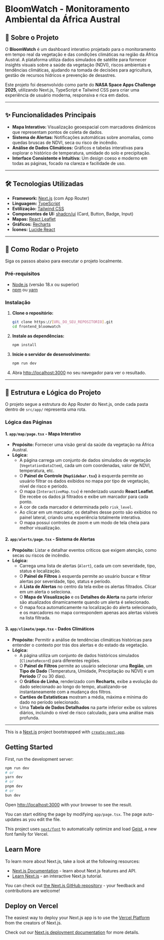 # BloomWatch - Monitoramento Ambiental da África Austral



## 🎯 Sobre o Projeto

O **BloomWatch** é um dashboard interativo projetado para o monitoramento em tempo real da vegetação e das condições climáticas na região da África Austral. A plataforma utiliza dados simulados de satélite para fornecer insights visuais sobre a saúde da vegetação (NDVI), riscos ambientais e tendências climáticas, ajudando na tomada de decisões para agricultura, gestão de recursos hídricos e prevenção de desastres.

Este projeto foi desenvolvido como parte do **NASA Space Apps Challenge 2025**, utilizando Next.js, TypeScript e Tailwind CSS para criar uma experiência de usuário moderna, responsiva e rica em dados.

---

## ✨ Funcionalidades Principais

*   **Mapa Interativo:** Visualização geoespacial com marcadores dinâmicos que representam pontos de coleta de dados.
*   **Sistema de Alertas:** Notificações automáticas sobre anomalias, como quedas bruscas de NDVI, seca ou risco de incêndio.
*   **Análise de Dados Climáticos:** Gráficos e tabelas interativas para explorar o histórico de temperatura, umidade do solo e precipitação.
*   **Interface Consistente e Intuitiva:** Um design coeso e moderno em todas as páginas, focado na clareza e facilidade de uso.

---

## 🛠️ Tecnologias Utilizadas

*   **Framework:** [Next.js](https://nextjs.org/) (com App Router)
*   **Linguagem:** [TypeScript](https://www.typescriptlang.org/)
*   **Estilização:** [Tailwind CSS](https://tailwindcss.com/)
*   **Componentes de UI:** [shadcn/ui](https://ui.shadcn.com/) (Card, Button, Badge, Input)
*   **Mapas:** [React Leaflet](https://react-leaflet.js.org/)
*   **Gráficos:** [Recharts](https://recharts.org/)
*   **Ícones:** [Lucide React](https://lucide.dev/)

---

## 🚀 Como Rodar o Projeto

Siga os passos abaixo para executar o projeto localmente.

### Pré-requisitos

*   [Node.js](https://nodejs.org/) (versão 18.x ou superior)
*   [npm](https://www.npmjs.com/) ou [yarn](https://yarnpkg.com/)

### Instalação

1.  **Clone o repositório:**
    ```bash
    git clone https://[URL_DO_SEU_REPOSITORIO].git
    cd frontend_bloomwatch
    ```

2.  **Instale as dependências:**
    ```bash
    npm install
    ```

3.  **Inicie o servidor de desenvolvimento:**
    ```bash
    npm run dev
    ```

4.  Abra [http://localhost:3000](http://localhost:3000) no seu navegador para ver o resultado.

---

## 📂 Estrutura e Lógica do Projeto

O projeto segue a estrutura do App Router do Next.js, onde cada pasta dentro de `src/app/` representa uma rota.


### Lógica das Páginas

#### 1. `app/map/page.tsx` - Mapa Interativo

*   **Propósito:** Fornecer uma visão geral da saúde da vegetação na África Austral.
*   **Lógica:**
    *   A página carrega um conjunto de dados simulados de vegetação (`VegetationDataItem`), cada um com coordenadas, valor de NDVI, temperatura, etc.
    *   O **Painel de Controle (`MapSidebar.tsx`)** à esquerda permite ao usuário filtrar os dados exibidos no mapa por tipo de vegetação, nível de risco e período.
    *   O mapa (`InteractiveMap.tsx`) é renderizado usando **React Leaflet**. Ele recebe os dados já filtrados e exibe um marcador para cada ponto.
    *   A cor de cada marcador é determinada pelo `risk_level`.
    *   Ao clicar em um marcador, os detalhes desse ponto são exibidos no painel lateral, criando uma experiência totalmente interativa.
    *   O mapa possui controles de zoom e um modo de tela cheia para melhor visualização.

#### 2. `app/alerts/page.tsx` - Sistema de Alertas

*   **Propósito:** Listar e detalhar eventos críticos que exigem atenção, como secas ou riscos de incêndio.
*   **Lógica:**
    *   Carrega uma lista de alertas (`Alert`), cada um com severidade, tipo, status e localização.
    *   O **Painel de Filtros** à esquerda permite ao usuário buscar e filtrar alertas por severidade, tipo, status e período.
    *   A **Lista de Alertas** no centro da tela exibe os alertas filtrados. Clicar em um alerta o seleciona.
    *   O **Mapa de Visualização** e os **Detalhes do Alerta** na parte inferior são atualizados dinamicamente quando um alerta é selecionado.
    *   O mapa foca automaticamente na localização do alerta selecionado, e os marcadores no mapa correspondem apenas aos alertas visíveis na lista filtrada.

#### 3. `app/climate/page.tsx` - Dados Climáticos

*   **Propósito:** Permitir a análise de tendências climáticas históricas para entender o contexto por trás dos alertas e do estado da vegetação.
*   **Lógica:**
    *   A página utiliza um conjunto de dados históricos simulados (`ClimateRecord`) para diferentes regiões.
    *   O **Painel de Filtros** permite ao usuário selecionar uma **Região**, um **Tipo de Dado** (Temperatura, Umidade, Precipitação ou NDVI) e um **Período** (7 ou 30 dias).
    *   O **Gráfico de Linha**, renderizado com **Recharts**, exibe a evolução do dado selecionado ao longo do tempo, atualizando-se instantaneamente com a mudança dos filtros.
    *   **Cartões de Estatísticas** mostram a média, máxima e mínima do dado no período selecionado.
    *   Uma **Tabela de Dados Detalhados** na parte inferior exibe os valores diários, incluindo o nível de risco calculado, para uma análise mais profunda.

---










This is a [Next.js](https://nextjs.org) project bootstrapped with [`create-next-app`](https://nextjs.org/docs/app/api-reference/cli/create-next-app).

## Getting Started

First, run the development server:

```bash
npm run dev
# or
yarn dev
# or
pnpm dev
# or
bun dev
```

Open [http://localhost:3000](http://localhost:3000) with your browser to see the result.

You can start editing the page by modifying `app/page.tsx`. The page auto-updates as you edit the file.

This project uses [`next/font`](https://nextjs.org/docs/app/building-your-application/optimizing/fonts) to automatically optimize and load [Geist](https://vercel.com/font), a new font family for Vercel.

## Learn More

To learn more about Next.js, take a look at the following resources:

- [Next.js Documentation](https://nextjs.org/docs) - learn about Next.js features and API.
- [Learn Next.js](https://nextjs.org/learn) - an interactive Next.js tutorial.

You can check out [the Next.js GitHub repository](https://github.com/vercel/next.js) - your feedback and contributions are welcome!

## Deploy on Vercel

The easiest way to deploy your Next.js app is to use the [Vercel Platform](https://vercel.com/new?utm_medium=default-template&filter=next.js&utm_source=create-next-app&utm_campaign=create-next-app-readme) from the creators of Next.js.

Check out our [Next.js deployment documentation](https://nextjs.org/docs/app/building-your-application/deploying) for more details.
